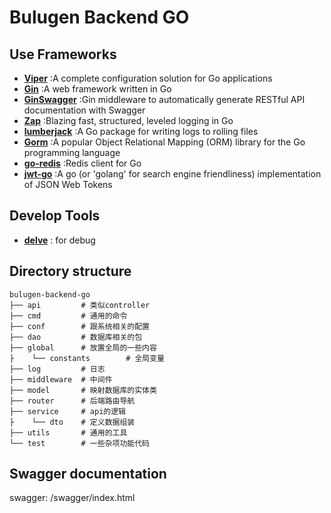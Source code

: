 # Bulugen Backend GO

## Use Frameworks

* [**Viper**](https://pkg.go.dev/github.com/spf13/viper#section-readme) :A complete configuration solution for Go applications
* [**Gin**](https://pkg.go.dev/github.com/gin-gonic/gin) :A web framework written in Go
* [**GinSwagger**](https://pkg.go.dev/github.com/swaggo/gin-swagger#section-readme) :Gin middleware to automatically generate RESTful API documentation with Swagger
* [**Zap**](https://pkg.go.dev/go.uber.org/zap) :Blazing fast, structured, leveled logging in Go
* [**lumberjack**](https://github.com/natefinch/lumberjack) :A Go package for writing logs to rolling files
* [**Gorm**](https://gorm.io) :A popular Object Relational Mapping (ORM) library for the Go programming language
* [**go-redis**](https://pkg.go.dev/github.com/go-redis/redis/v8) :Redis client for Go
* [**jwt-go**](https://pkg.go.dev/github.com/golang-jwt/jwt/v5) :A go (or 'golang' for search engine friendliness) implementation of JSON Web Tokens

## Develop Tools

* [**delve**](https://github.com/go-delve/delve) : for debug

## Directory structure

```readme
bulugen-backend-go
├── api         # 类似controller
├── cmd         # 通用的命令        
├── conf        # 跟系统相关的配置
├── dao         # 数据库相关的包
├── global      # 放置全局的一些内容
├    └── constants        # 全局变量
├── log         # 日志
├── middleware  # 中间件
├── model       # 映射数据库的实体类
├── router      # 后端路由导航
├── service     # api的逻辑
├    └── dto    # 定义数据组装
├── utils       # 通用的工具         
└── test        # 一些杂项功能代码
```

## Swagger documentation

swagger: /swagger/index.html
